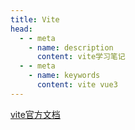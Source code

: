 ```yaml
---
title: Vite
head:
  - - meta
    - name: description
      content: vite学习笔记
  - - meta
    - name: keywords
      content: vite vue3
---
```


[vite官方文档](https://cn.vitejs.dev/guide/why.html)
